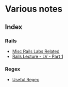 # Various notes

## Index

### Rails
* [Misc Rails Labs Related](rails-labs-related.md)
* [Rails Lecture - LV - Part 1](rails-lecture-LV-P1-notes.md)

### Regex

* [Useful Regex](useful-regex.md)
